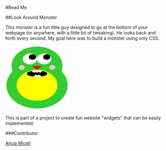 #Read Me

##Look Around Monster

This monster is a fun little guy designed to go at the bottom of your webpage (or anywhere, with a little bit of tweaking). He looks back and forth every second. My goal here was to build a monster using only CSS.

<img src="img1.png" height="200px" width="200px">

This is part of a project to create fun website "widgets" that can be easily implemented.

###Contributor

<a href="mailto:akb.miceli@gmail.com">Alicia Miceli